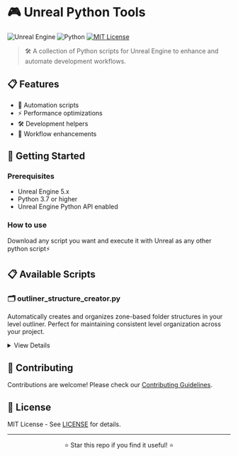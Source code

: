 # 🎮 Unreal Python Tools
![Unreal Engine](https://img.shields.io/badge/Unreal%20Engine-5.x-blue)
![Python](https://img.shields.io/badge/Python-3.7%2B-yellow)
[![MIT License](https://img.shields.io/badge/License-MIT-green.svg)](https://choosealicense.com/licenses/mit/)

> 🛠️ A collection of Python scripts for Unreal Engine to enhance and automate development workflows.

## 📋 Features

- 🔄 Automation scripts
- ⚡ Performance optimizations
- 🛠️ Development helpers
- 🎯 Workflow enhancements

## 🚀 Getting Started

### Prerequisites

- Unreal Engine 5.x
- Python 3.7 or higher
- Unreal Engine Python API enabled

### How to use
Download any script you want and execute it with Unreal as any other python script⚡

## 📋 Available Scripts

### 🗂️ outliner_structure_creator.py
Automatically creates and organizes zone-based folder structures in your level outliner. Perfect for maintaining consistent level organization across your project.

<details>
<summary>View Details</summary>

```python
# Quick usage
from outliner_structure_creator import create_zone_structure

zones = ["Hub", "Zone1", "Zone2"]
folders = ["Art", "Gameplay", "Sound"]

create_zone_structure(zones, folders)
```
</details>

## 🤝 Contributing

Contributions are welcome! Please check our [Contributing Guidelines](CONTRIBUTING.md).

## 📝 License

MIT License - See [LICENSE](LICENSE) for details.

---

<div align="center">

⭐ Star this repo if you find it useful! ⭐

</div>
